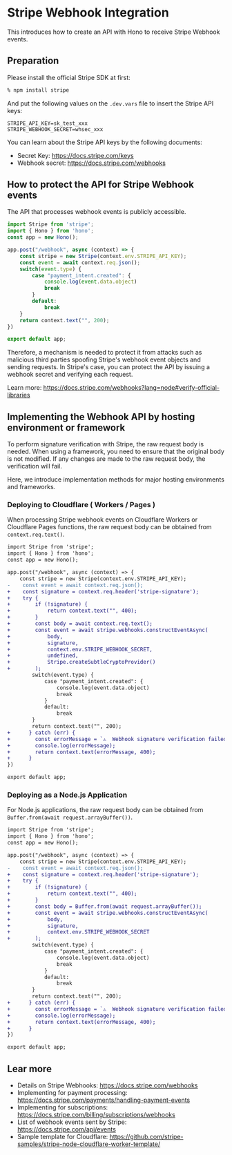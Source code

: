 # Stripe Webhook Integration  

This introduces how to create an API with Hono to receive Stripe Webhook events.

## Preparation

Please install the official Stripe SDK at first:

```bash
% npm install stripe
```

And put the following values on the `.dev.vars` file to insert the Stripe API keys:

```
STRIPE_API_KEY=sk_test_xxx
STRIPE_WEBHOOK_SECRET=whsec_xxx
```

You can learn about the Stripe API keys by the following documents:

- Secret Key: https://docs.stripe.com/keys
- Webhook secret: https://docs.stripe.com/webhooks


## How to protect the API for Stripe Webhook events

The API that processes webhook events is publicly accessible.

```javascript
import Stripe from 'stripe';
import { Hono } from 'hono';
const app = new Hono();

app.post("/webhook", async (context) => {
    const stripe = new Stripe(context.env.STRIPE_API_KEY);
    const event = await context.req.json();
    switch(event.type) {
        case "payment_intent.created": {
            console.log(event.data.object)
            break
        }
        default:
            break
    }
    return context.text("", 200);
})

export default app;
```

Therefore, a mechanism is needed to protect it from attacks such as malicious third parties spoofing Stripe's webhook event objects and sending requests. In Stripe's case, you can protect the API by issuing a webhook secret and verifying each request.

Learn more: https://docs.stripe.com/webhooks?lang=node#verify-official-libraries  

## Implementing the Webhook API by hosting environment or framework
To perform signature verification with Stripe, the raw request body is needed.
When using a framework, you need to ensure that the original body is not modified. If any changes are made to the raw request body, the verification will fail.

Here, we introduce implementation methods for major hosting environments and frameworks.

### Deploying to Cloudflare ( Workers / Pages )

When processing Stripe webhook events on Cloudflare Workers or Cloudflare Pages functions, the raw request body can be obtained from `context.req.text()`.

```diff
import Stripe from 'stripe';
import { Hono } from 'hono';
const app = new Hono();

app.post("/webhook", async (context) => {
    const stripe = new Stripe(context.env.STRIPE_API_KEY);
-    const event = await context.req.json();
+    const signature = context.req.header('stripe-signature');
+    try {
+        if (!signature) {
+            return context.text("", 400);
+        }
+        const body = await context.req.text();
+        const event = await stripe.webhooks.constructEventAsync(
+            body,
+            signature,
+            context.env.STRIPE_WEBHOOK_SECRET,
+            undefined,
+            Stripe.createSubtleCryptoProvider()
+        );
        switch(event.type) {
            case "payment_intent.created": {
                console.log(event.data.object)
                break
            }
            default:
                break
        }
        return context.text("", 200);
+      } catch (err) {
+        const errorMessage = `⚠️  Webhook signature verification failed. ${err instanceof Error ? err.message : "Internal server error"}`
+        console.log(errorMessage);
+        return context.text(errorMessage, 400);
+      }
})

export default app;
```

### Deploying as a Node.js Application  

For Node.js applications, the raw request body can be obtained from `Buffer.from(await request.arrayBuffer())`.

```diff
import Stripe from 'stripe';
import { Hono } from 'hono';
const app = new Hono();

app.post("/webhook", async (context) => {
    const stripe = new Stripe(context.env.STRIPE_API_KEY);
-    const event = await context.req.json();
+    const signature = context.req.header('stripe-signature');
+    try {
+        if (!signature) {
+            return context.text("", 400);
+        }
+        const body = Buffer.from(await request.arrayBuffer());
+        const event = await stripe.webhooks.constructEventAsync(
+            body,
+            signature,
+            context.env.STRIPE_WEBHOOK_SECRET
+        );
        switch(event.type) {
            case "payment_intent.created": {
                console.log(event.data.object)
                break
            }
            default:
                break
        }
        return context.text("", 200);
+      } catch (err) {
+        const errorMessage = `⚠️  Webhook signature verification failed. ${err instanceof Error ? err.message : "Internal server error"}`
+        console.log(errorMessage);
+        return context.text(errorMessage, 400);
+      }
})

export default app;
```

## Lear more

- Details on Stripe Webhooks:
https://docs.stripe.com/webhooks
- Implementing for payment processing: 
https://docs.stripe.com/payments/handling-payment-events
- Implementing for subscriptions:
https://docs.stripe.com/billing/subscriptions/webhooks
- List of webhook events sent by Stripe:
https://docs.stripe.com/api/events
- Sample template for Cloudflare:
https://github.com/stripe-samples/stripe-node-cloudflare-worker-template/